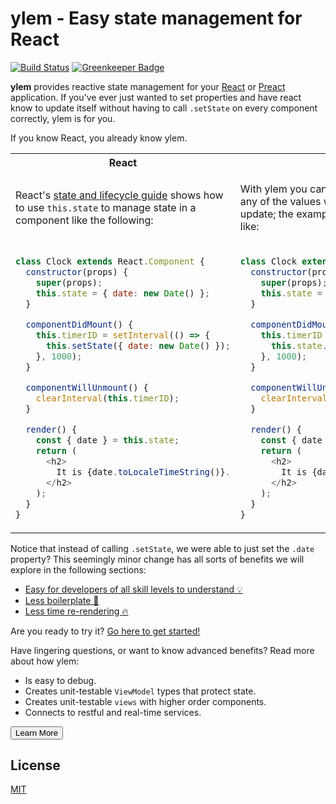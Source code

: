 # ylem - Easy state management for React

[![Build Status](https://travis-ci.org/bitovi/ylem.svg?branch=master)](https://travis-ci.org/bitovi/ylem)
[![Greenkeeper Badge](https://badges.greenkeeper.io/bitovi/ylem.svg)](https://greenkeeper.io/)

**ylem** provides reactive state management for your [React](https://reactjs.org) or [Preact](https://preactjs.com/) application. If you've ever just wanted to set properties and have react know to update itself without having to call `.setState` on every component correctly, ylem is for you.

If you know React, you already know ylem.

<table>
<tr><th>React</th><th>ylem</th></tr>
<tr>
<td>

React's [state and lifecycle guide](https://reactjs.org/docs/state-and-lifecycle.html#adding-local-state-to-a-class) shows how to use `this.state` to manage state in a component like the following:

</td>
<td>

With ylem you can simply change the state, any of the values within state and react will update; the example on the left now looks like:

</td>
</tr>
<tr>
<td>

```js
class Clock extends React.Component {
  constructor(props) {
    super(props);
    this.state = { date: new Date() };
  }

  componentDidMount() {
    this.timerID = setInterval(() => {
      this.setState({ date: new Date() });
    }, 1000);
  }

  componentWillUnmount() {
    clearInterval(this.timerID);
  }

  render() {
    const { date } = this.state;
    return (
      <h2>
        It is {date.toLocaleTimeString()}.
      </h2>
    );
  }
}
```

</td>
<td>

```js
class Clock extends ylem.Component { // 👀
  constructor(props) {
    super(props);
    this.state = { date: new Date() };
  }

  componentDidMount() {
    this.timerID = setInterval(() => {
      this.state.date = new Date(); // 👀
    }, 1000);
  }

  componentWillUnmount() {
    clearInterval(this.timerID);
  }

  render() {
    const { date } = this.state;
    return (
      <h2>
        It is {date.toLocaleTimeString()}.
      </h2>
    );
  }
}
```

</td>
</tr>
</table>

Notice that instead of calling `.setState`, we were able to just set the `.date` property? This seemingly minor change has all sorts of benefits we will explore in the following sections:

+ [Easy for developers of all skill levels to understand 💡](#-easy-for-developers-of-all-skill-levels-to-understand-)
+ [Less boilerplate 💆](#-remove-boilerplate-)
+ [Less time re-rendering 🔥](#-less-time-rendering-)

Are you ready to try it? [Go here to get started!](#get-started)

Have lingering questions, or want to know advanced benefits? Read more about how ylem:
- Is easy to debug.
- Creates unit-testable `ViewModel` types that protect state.
- Creates unit-testable `views` with higher order components.
- Connects to restful and real-time services.

<button>Learn More</button>

## License
[MIT](./LICENSE)
